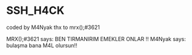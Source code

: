 # SSH_H4CK
coded by M4Nyak thx to mrx();#3621


MRX();#3621   says: BEN TIRMANIRIM EMEKLER ONLAR !!
M4Nyak says: bulaşma bana M4L olursun!!
